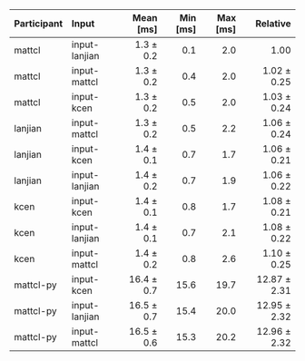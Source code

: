 | Participant | Input | Mean [ms] | Min [ms] | Max [ms] | Relative |
|:---|:---|---:|---:|---:|---:|
| mattcl | input-lanjian | 1.3 ± 0.2 | 0.1 | 2.0 | 1.00 |
| mattcl | input-mattcl | 1.3 ± 0.2 | 0.4 | 2.0 | 1.02 ± 0.25 |
| mattcl | input-kcen | 1.3 ± 0.2 | 0.5 | 2.0 | 1.03 ± 0.24 |
| lanjian | input-mattcl | 1.3 ± 0.2 | 0.5 | 2.2 | 1.06 ± 0.24 |
| lanjian | input-kcen | 1.4 ± 0.1 | 0.7 | 1.7 | 1.06 ± 0.21 |
| lanjian | input-lanjian | 1.4 ± 0.2 | 0.7 | 1.9 | 1.06 ± 0.22 |
| kcen | input-kcen | 1.4 ± 0.1 | 0.8 | 1.7 | 1.08 ± 0.21 |
| kcen | input-lanjian | 1.4 ± 0.1 | 0.7 | 2.1 | 1.08 ± 0.22 |
| kcen | input-mattcl | 1.4 ± 0.2 | 0.8 | 2.6 | 1.10 ± 0.25 |
| mattcl-py | input-kcen | 16.4 ± 0.7 | 15.6 | 19.7 | 12.87 ± 2.31 |
| mattcl-py | input-lanjian | 16.5 ± 0.7 | 15.4 | 20.0 | 12.95 ± 2.32 |
| mattcl-py | input-mattcl | 16.5 ± 0.6 | 15.3 | 20.2 | 12.96 ± 2.32 |
